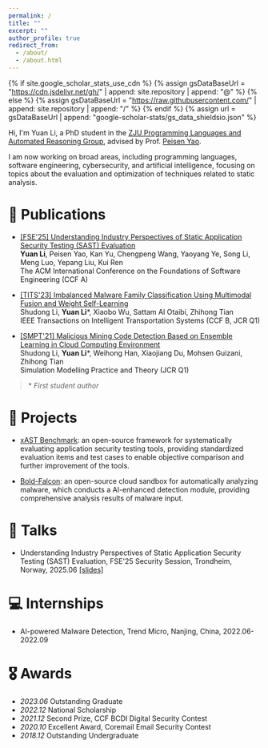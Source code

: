 ```yaml
---
permalink: /
title: ""
excerpt: ""
author_profile: true
redirect_from: 
  - /about/
  - /about.html
---
```


{% if site.google_scholar_stats_use_cdn %}
{% assign gsDataBaseUrl = "https://cdn.jsdelivr.net/gh/" | append: site.repository | append: "@" %}
{% else %}
{% assign gsDataBaseUrl = "https://raw.githubusercontent.com/" | append: site.repository | append: "/" %}
{% endif %}
{% assign url = gsDataBaseUrl | append: "google-scholar-stats/gs_data_shieldsio.json" %}

<span class='anchor' id='about-me'></span>

Hi, I'm Yuan Li, a PhD student in the [ZJU Programming Languages and Automated Reasoning Group](https://github.com/ZJU-Automated-Reasoning-Group), advised by Prof. [Peisen Yao](https://rainoftime.github.io). 

I am now working on broad areas, including programming languages, software engineering, cybersecurity, and artificial intelligence, focusing on topics about the evaluation and optimization of techniques related to static analysis. 

<!-- # 🔥 News
- *2025.04*: &nbsp;🎉🎉 The paper is . 
- *2022.02*: &nbsp;🎉🎉 Lorem ipsum dolor sit amet, consectetur adipiscing elit. Vivamus ornare aliquet ipsum, ac tempus justo dapibus sit amet.  -->

# 📝 Publications

- [[FSE'25] Understanding Industry Perspectives of Static Application Security Testing (SAST) Evaluation](https://yuan2li.github.io/files/FSE25_SastEval.pdf)<br>
  **Yuan Li**, Peisen Yao, Kan Yu, Chengpeng Wang, Yaoyang Ye, Song Li, Meng Luo, Yepang Liu, Kui Ren<br>
  The ACM International Conference on the Foundations of Software Engineering (CCF A)

- [[TITS'23] Imbalanced Malware Family Classification Using Multimodal Fusion and Weight Self-Learning](https://yuan2li.github.io/files/TITS23_MalFamilyClassifier.pdf)<br>
  Shudong Li, **Yuan Li**\*, Xiaobo Wu, Sattam Al Otaibi, Zhihong Tian<br>
  IEEE Transactions on Intelligent Transportation Systems (CCF B, JCR Q1)

- [[SMPT'21] Malicious Mining Code Detection Based on Ensemble Learning in Cloud Computing Environment](https://yuan2li.github.io/files/SMPT21_MalMiningDetector.pdf)<br>
  Shudong Li, **Yuan Li**\*, Weihong Han, Xiaojiang Du, Mohsen Guizani, Zhihong Tian<br>
  Simulation Modelling Practice and Theory (JCR Q1)

> \* *First student author*


# 🔧 Projects

- [xAST Benchmark](https://github.com/alipay/ant-application-security-testing-benchmark): an open-source framework for systematically evaluating application security testing tools, providing standardized evaluation items and test cases to enable objective comparison and further improvement of the tools.

- [Bold-Falcon](https://github.com/PowerLZY/Bold-Falcon): an open-source cloud sandbox for automatically analyzing malware, which conducts a AI-enhanced detection module, providing comprehensive analysis results of malware input.


# 💬 Talks

- Understanding Industry Perspectives of Static Application Security Testing (SAST) Evaluation, FSE'25 Security Session, Trondheim, Norway, 2025.06 [\[slides\]](https://yuan2li.github.io/files/FSE_Security_1110_YuanLi_Understanding.pdf)


# 💻 Internships

- AI-powered Malware Detection, Trend Micro, Nanjing, China, 2022.06-2022.09


# 🎖 Awards

- *2023.06* Outstanding Graduate
- *2022.12* National Scholarship
- *2021.12* Second Prize, CCF BCDI Digital Security Contest
- *2020.10* Excellent Award, Coremail Email Security Contest
- *2018.12* Outstanding Undergraduate


<!-- # 📖 Educations
- *2023.09 - now* PhD Candidate, xxxbr>
  School of xx, xx University, xx -->
